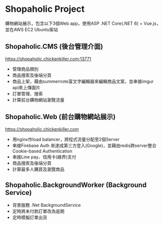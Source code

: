 # Shopaholic Project
購物網站展示，包含以下3個Web app，使用ASP .NET Core(.NET 6) + Vue.js，並在AWS EC2 Ubuntu架站

## Shopaholic.CMS (後台管理介面)
https://shopaholic.chickenkiller.com:13771  
* 管理商品類別
* 商品搜索及後端分頁
* 商品上架，藉由summernote富文字編輯器來編輯商品文案，並串接imgur api來上傳圖片
* 訂單管理、搜索
* 計算前台購物網站瀏覽流量

## Shopaholic.Web (前台購物網站展示)
https://shopaholic.chickenkiller.com  
* 用nginx作load balancer，將程式流量分配至2個Server
* 串接Firebase Auth 來達成第三方登入(Google)，並藉由redis跨server整合Cookie-based Authentication
* 串接Line pay、信用卡(綠界)支付
* 商品搜索及後端分頁
* 計算最多人購買及瀏覽商品

## Shopaholic.BackgroundWorker (Background Service)
* 背景服務 .Net BackgroundService
* 定時將未付款訂單改為逾期
* 定時模擬訂單出貨
